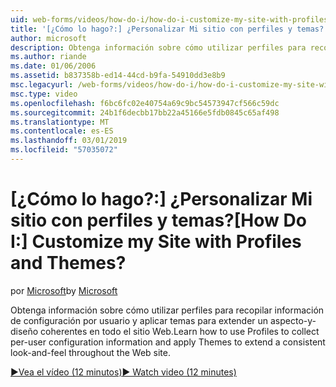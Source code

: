 ```yaml
---
uid: web-forms/videos/how-do-i/how-do-i-customize-my-site-with-profiles-and-themes
title: '[¿Cómo lo hago?:] ¿Personalizar Mi sitio con perfiles y temas? | Microsoft Docs'
author: microsoft
description: Obtenga información sobre cómo utilizar perfiles para recopilar información de configuración por usuario y aplicar temas para extender un aspecto-y-diseño coherentes en todo el sitio Web.
ms.author: riande
ms.date: 01/06/2006
ms.assetid: b837358b-ed14-44cd-b9fa-54910dd3e8b9
msc.legacyurl: /web-forms/videos/how-do-i/how-do-i-customize-my-site-with-profiles-and-themes
msc.type: video
ms.openlocfilehash: f6bc6fc02e40754a69c9bc54573947cf566c59dc
ms.sourcegitcommit: 24b1f6decbb17bb22a45166e5fdb0845c65af498
ms.translationtype: MT
ms.contentlocale: es-ES
ms.lasthandoff: 03/01/2019
ms.locfileid: "57035072"
---
```

<a name="how-do-i-customize-my-site-with-profiles-and-themes"></a><span data-ttu-id="2dbad-104">[¿Cómo lo hago?:] ¿Personalizar Mi sitio con perfiles y temas?</span><span class="sxs-lookup"><span data-stu-id="2dbad-104">[How Do I:] Customize my Site with Profiles and Themes?</span></span>
====================
<span data-ttu-id="2dbad-105">por [Microsoft](https://github.com/microsoft)</span><span class="sxs-lookup"><span data-stu-id="2dbad-105">by [Microsoft](https://github.com/microsoft)</span></span>

<span data-ttu-id="2dbad-106">Obtenga información sobre cómo utilizar perfiles para recopilar información de configuración por usuario y aplicar temas para extender un aspecto-y-diseño coherentes en todo el sitio Web.</span><span class="sxs-lookup"><span data-stu-id="2dbad-106">Learn how to use Profiles to collect per-user configuration information and apply Themes to extend a consistent look-and-feel throughout the Web site.</span></span>

[<span data-ttu-id="2dbad-107">&#9654;Vea el vídeo (12 minutos)</span><span class="sxs-lookup"><span data-stu-id="2dbad-107">&#9654; Watch video (12 minutes)</span></span>](https://channel9.msdn.com/Blogs/ASP-NET-Site-Videos/how-do-i-customize-my-site-with-profiles-and-themes)
